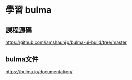 # 學習 bulma


## 課程源碼
https://github.com/iamshaunjp/bulma-ui-build/tree/master

## bulma文件
https://bulma.io/documentation/